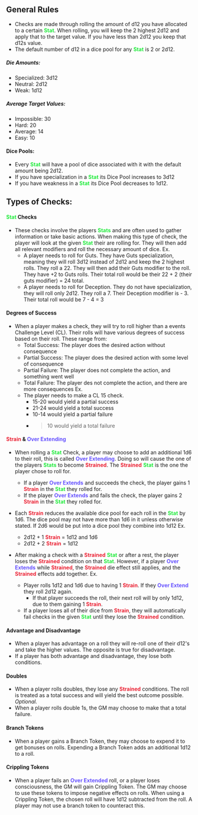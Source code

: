 ## General Rules
- Checks are made through rolling the amount of d12 you have allocated to a certain <span style="font-weight:bold; color:rgb(33, 235, 60)">Stat</span>. When rolling, you will keep the 2 highest 2d12 and apply that to the target value. If you have less than 2d12 you keep that d12s value.
- The default number of d12 in a dice pool for any <span style="font-weight:bold; color:rgb(33, 235, 60)">Stat</span> is 2 or 2d12.
##### Die Amounts:
- Specialized: 3d12
- Neutral: 2d12
- Weak: 1d12
##### Average Target Values:
- Impossible: 30
- Hard: 20
- Average: 14
- Easy: 10
#### Dice Pools:
- Every <span style="font-weight:bold; color:rgb(33, 235, 60)">Stat</span> will have a pool of dice associated with it with the default amount being 2d12. 
- If you have specialization in a <span style="font-weight:bold; color:rgb(33, 235, 60)">Stat</span> its Dice Pool increases to 3d12
- If you have weakness in a <span style="font-weight:bold; color:rgb(33, 235, 60)">Stat</span> its Dice Pool decreases to 1d12.
## Types of Checks:
#### <span style="font-weight:bold; color:rgb(33, 235, 60)">Stat</span> Checks
- These checks involve the players <span style="font-weight:bold; color:rgb(33, 235, 60)">Stats</span> and are often used to gather information or take basic actions. When making this type of check, the player will look at the given <span style="font-weight:bold; color:rgb(33, 235, 60)">Stat</span> their are rolling for. They will then add all relevant modifiers and roll the necessary amount of dice.
	Ex.
	- A player needs to roll for Guts. They have Guts specialization, meaning they will roll 3d12 instead of 2d12 and keep the 2 highest rolls. They roll a 22. They will then add their Guts modifier to the roll. They have +2 to Guts rolls. Their total roll would be their 22 + 2 (their guts modifier) = 24 total.
	- A player needs to roll for Deception. They do not have specialization, they will roll only 2d12. They roll a 7. Their Deception modifier is - 3. Their total roll would be 7 - 4 = 3
#### Degrees of Success
- When a player makes a check, they will try to roll higher than a events Challenge Level (CL). Their rolls will have various degrees of success based on their roll. These range from:
	- Total Success: The player does the desired action without consequence
	- Partial Success: The player does the desired action with some level of consequence
	- Partial Failure: The player does not complete the action, and something went well
	- Total Failure: The player des not complete the action, and there are more consequences
	Ex.
	- The player needs to make a CL 15 check.
		- 15-20 would yield a partial success
		- 21-24 would yield a total success
		- 10-14 would yield a partial failure
		- >10 would yield a total failure
#### <span style="font-weight:bold; color:rgb(235, 35, 53)">Strain</span> & <span style="font-weight:bold; color:rgb(102, 82, 255)"><span style="font-weight:bold; color:rgb(102, 82, 255)"><span style="font-weight:bold; color:rgb(102, 82, 255)">Over Extend</span>ing</span></span>
- When rolling a <span style="font-weight:bold; color:rgb(33, 235, 60)">Stat</span>  Check, a player may choose to add an additional 1d6 to their roll, this is called **<span style="font-weight:bold; color:rgb(102, 82, 255)"><span style="font-weight:bold; color:rgb(102, 82, 255)">Over Extend</span>ing</span>**. Doing so will cause the one of the players <span style="font-weight:bold; color:rgb(33, 235, 60)">Stats</span> to become <span style="font-weight:bold; color:rgb(235, 35, 53)"><span style="font-weight:bold; color:rgb(235, 35, 53)">Strain</span>ed</span>. The <span style="font-weight:bold; color:rgb(235, 35, 53)"><span style="font-weight:bold; color:rgb(235, 35, 53)">Strain</span>ed</span> <span style="font-weight:bold; color:rgb(33, 235, 60)">Stat</span> is the one the player chose to roll for.
	- If a player <span style="font-weight:bold; color:rgb(102, 82, 255)"><span style="font-weight:bold; color:rgb(102, 82, 255)">Over Extend</span>s</span> and succeeds the check, the player gains 1 <span style="font-weight:bold; color:rgb(235, 35, 53)">Strain</span> in the <span style="font-weight:bold; color:rgb(33, 235, 60)">Stat</span> they rolled for. 
	- If the player <span style="font-weight:bold; color:rgb(102, 82, 255)"><span style="font-weight:bold; color:rgb(102, 82, 255)">Over Extend</span>s</span> and fails the check, the player gains 2 <span style="font-weight:bold; color:rgb(235, 35, 53)">Strain</span> in the <span style="font-weight:bold; color:rgb(33, 235, 60)">Stat</span> they rolled for. 
- Each <span style="font-weight:bold; color:rgb(235, 35, 53)"><span style="font-weight:bold; color:rgb(235, 35, 53)">Strain</span></span> reduces the available dice pool for each roll in the <span style="font-weight:bold; color:rgb(33, 235, 60)">Stat</span> by 1d6. The dice pool may not have more than 1d6 in it unless otherwise stated. If 2d6 would be put into a dice pool they combine into 1d12
	Ex.
	- 2d12 + 1 <span style="font-weight:bold; color:rgb(235, 35, 53)">Strain</span> = 1d12 and 1d6
	- 2d12 + 2 <span style="font-weight:bold; color:rgb(235, 35, 53)">Strain</span> = 1d12

- After making a check with a <span style="font-weight:bold; color:rgb(235, 35, 53)"><span style="font-weight:bold; color:rgb(235, 35, 53)">Strain</span>ed</span> <span style="font-weight:bold; color:rgb(33, 235, 60)">Stat</span> or after a rest, the player loses the <span style="font-weight:bold; color:rgb(235, 35, 53)"><span style="font-weight:bold; color:rgb(235, 35, 53)">Strain</span>ed</span> condition on that <span style="font-weight:bold; color:rgb(33, 235, 60)">Stat</span>. However, if a player <span style="font-weight:bold; color:rgb(102, 82, 255)"><span style="font-weight:bold; color:rgb(102, 82, 255)">Over Extend</span>s</span> while <span style="font-weight:bold; color:rgb(235, 35, 53)"><span style="font-weight:bold; color:rgb(235, 35, 53)">Strain</span>ed</span>, the <span style="font-weight:bold; color:rgb(235, 35, 53)"><span style="font-weight:bold; color:rgb(235, 35, 53)">Strain</span>ed</span> die effect still applies, and the <span style="font-weight:bold; color:rgb(235, 35, 53)"><span style="font-weight:bold; color:rgb(235, 35, 53)">Strain</span>ed</span> effects add together. 
	Ex.
	- Player rolls 1d12 and 1d6 due to having 1 <span style="font-weight:bold; color:rgb(235, 35, 53)">Strain</span>. If they <span style="font-weight:bold; color:rgb(102, 82, 255)">Over Extend</span> they roll 2d12 again.
		- If that player succeeds the roll, their next roll will by only 1d12, due to them gaining 1 <span style="font-weight:bold; color:rgb(235, 35, 53)">Strain</span>.
	- If a player loses all of their dice from <span style="font-weight:bold; color:rgb(235, 35, 53)">Strain</span>, they will automatically fail checks in the given <span style="font-weight:bold; color:rgb(33, 235, 60)">Stat</span> until they lose the <span style="font-weight:bold; color:rgb(235, 35, 53)"><span style="font-weight:bold; color:rgb(235, 35, 53)">Strain</span>ed</span> condition.
#### Advantage and Disadvantage
- When a player has advantage on a roll they will re-roll one of their d12's and take the higher values. The opposite is true for disadvantage.
- If a player has both advantage and disadvantage, they lose both conditions.
#### Doubles
- When a player rolls doubles, they lose any <span style="font-weight:bold; color:rgb(235, 35, 53)"><span style="font-weight:bold; color:rgb(235, 35, 53)">Strain</span>ed</span> conditions. The roll is treated as a total success and will yield the best outcome possible. 
*Optional.*
- When a player rolls double 1s, the GM may choose to make that a total failure.
#### Branch Tokens
- When a player gains a Branch Token, they may choose to expend it to get bonuses on rolls. Expending a Branch Token adds an additional 1d12 to a roll. 
#### Crippling Tokens
- When a player fails an <span style="font-weight:bold; color:rgb(102, 82, 255)"><span style="font-weight:bold; color:rgb(102, 82, 255)">Over Extend</span>ed</span> roll, or a player loses consciousness, the GM will gain Crippling Token. The GM may choose to use these tokens to impose negative effects on rolls. When using a Crippling Token, the chosen roll will have 1d12 subtracted from the roll. A player may not use a branch token to counteract this. 
